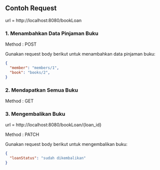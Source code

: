 
## Contoh Request

url = http://localhost:8080/bookLoan

### 1. Menambahkan Data Pinjaman Buku

Method : POST

Gunakan request body berikut untuk menambahkan data pinjaman buku:

```json
{
  "member": "members/1",
  "book": "books/2",
}
```
### 2. Mendapatkan Semua Buku

Method : GET

### 3. Mengembalikan Buku

url = http://localhost:8080/bookLoan/{loan_id} 

Method : PATCH

Gunakan request body berikut untuk mengembalikan buku:

```json
{
  "loanStatus": "sudah dikembalikan"
}
```
